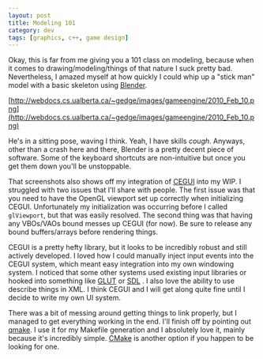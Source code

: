 ```yaml
---           
layout: post
title: Modeling 101
category: dev
tags: [graphics, c++, game design]
---
```

Okay, this is far from me giving you a 101 class on modeling, because when it comes to drawing/modeling/things of that nature I suck pretty bad. Nevertheless, I amazed myself at how quickly I could whip up a "stick man" model with a basic skeleton using [Blender](http://www.blender.org/).

[http://webdocs.cs.ualberta.ca/~gedge/images/gameengine/2010_Feb_10.png](http://webdocs.cs.ualberta.ca/~gedge/images/gameengine/2010_Feb_10.png)

<!-- more -->
He's in a sitting pose, waving I think. Yeah, I have skills *cough*. Anyways, other than a crash here and there, Blender is a pretty decent piece of software. Some of the keyboard shortcuts are non-intuitive but once you get them down you'll be unstoppable.

That screenshots also shows off my integration of [CEGUI](http://www.cegui.org.uk/wiki/index.php) into my WIP. I struggled with two issues that I'll share with people. The first issue was that you need to have the OpenGL viewport set up correctly when initializing CEGUI. Unfortunately my initialization was occurring before I called `glViewport`, but that was easily resolved. The second thing was that having any VBOs/VAOs bound messes up CEGUI (for now). Be sure to release any bound buffers/arrays before rendering things.

CEGUI is a pretty hefty library, but it looks to be incredibly robust and still actively developed. I loved how I could manually inject input events into the CEGUI system, which meant easy integration into my own windowing system. I noticed that some other systems used existing input libraries or hooked into something like [GLUT](http://www.opengl.org/resources/libraries/glut/) or [SDL](http://www.libsdl.org/) . I also love the ability to use describe things in XML. I think CEGUI and I will get along quite fine until I decide to write my own UI system.

There was a bit of messing around getting things to link properly, but I managed to get everything working in the end. I'll finish off by pointing out [qmake](http://doc.trolltech.com/4.2/qmake-manual.html). I use it for my Makefile generation and I absolutely love it, mainly because it's incredibly simple. [CMake](http://www.cmake.org/) is another option if you happen to be looking for one.